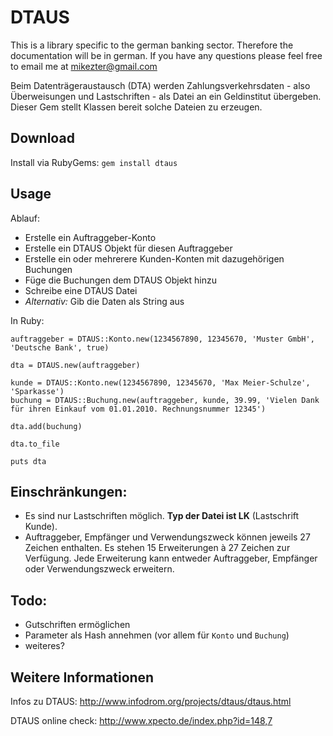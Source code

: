 DTAUS
=====

This is a library specific to the german banking sector. Therefore the documentation will be in german. If you have any questions please feel free to email me at mikezter@gmail.com

Beim Datenträgeraustausch (DTA) werden Zahlungsverkehrsdaten - also Überweisungen und Lastschriften - als Datei an ein Geldinstitut übergeben. Dieser Gem stellt Klassen bereit solche Dateien zu erzeugen.

Download
-------------

Install via RubyGems: `gem install dtaus`

Usage
-------------

Ablauf:

* Erstelle ein Auftraggeber-Konto 
* Erstelle ein DTAUS Objekt für diesen Auftraggeber
* Erstelle ein oder mehrerere Kunden-Konten mit dazugehörigen Buchungen
* Füge die Buchungen dem DTAUS Objekt hinzu
* Schreibe eine DTAUS Datei
* _Alternativ:_ Gib die Daten als String aus

In Ruby:
 
    auftraggeber = DTAUS::Konto.new(1234567890, 12345670, 'Muster GmbH', 'Deutsche Bank', true)

    dta = DTAUS.new(auftraggeber)

    kunde = DTAUS::Konto.new(1234567890, 12345670, 'Max Meier-Schulze', 'Sparkasse')
    buchung = DTAUS::Buchung.new(auftraggeber, kunde, 39.99, 'Vielen Dank für ihren Einkauf vom 01.01.2010. Rechnungsnummer 12345')

    dta.add(buchung)

    dta.to_file

    puts dta

 
Einschränkungen:
----------------

* Es sind nur Lastschriften möglich. __Typ der Datei ist LK__ (Lastschrift Kunde).
* Auftraggeber, Empfänger und Verwendungszweck können jeweils 27 Zeichen enthalten. Es stehen 15 Erweiterungen à 27 Zeichen zur Verfügung. Jede Erweiterung kann entweder Auftraggeber, Empfänger oder Verwendungszweck erweitern.

Todo:
------

* Gutschriften ermöglichen
* Parameter als Hash annehmen (vor allem für `Konto` und `Buchung`)
* weiteres?

Weitere Informationen
---------------------

Infos zu DTAUS: http://www.infodrom.org/projects/dtaus/dtaus.html

DTAUS online check: http://www.xpecto.de/index.php?id=148,7

